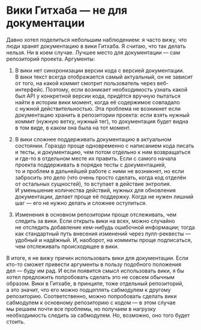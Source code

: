 # Вики Гитхаба — не для документации

Давно хотел поделиться небольшим наблюдением: я часто вижу, что люди хранят документацию в вики Гитхаба. Я считаю, что так делать нельзя. Ни в коем случае. Лучшее место для документации — сам репозиторий проекта. Аргументы:

1. В вики нет синхронизации версии кода с версией документации. В вики текст всегда отображается самый актуальный, он не зависит от того, на какой коммит смотрит пользователь через веб-интерфейс. Поэтому, если возникает необходимость узнать какой был API у конкретной версии кода, придётся вручную пытаться найти в истории вики момент, когда её содержимое совпадало с нужной действительностью. Эта проблема не возникнет если документацию хранить в репозитории проекта: если взять нужный коммит (нужную ветку, нужный тег), то документация будет видна в том виде, в каком она была на тот момент.

2. В вики сложнее поддерживать документацию в актуальном состоянии. Гораздо проще одновременно с написанием кода писать и тесты, и документацию, чем потом отдельно к ним возвращаться и где-то в отдельном месте их править. Если с самого начала проекта поддерживать в порядке тесты с документацией, то и проблем в дальнейшей работе с ними не возникнет, но если забросить это дело (что очень просто сделать, когда код отделён от остальных сущностей), то вступает в действие энтропия. И уменьшение количества действий, нужных для обновления документации, делает проще её поддержку. Когда не нужен лишний шаг — его не нужно делать и сложнее оступиться.

3. Изменения в основном репозитории проще отслеживать, чем следить за вики. Если открыть вики на всех, можно случайно не отследить добавление кем-нибудь ошибочной информации; тогда как стандартный путь внесения изменений через пулл-реквесты — удобный и надёжный. И, наоборот, на коммиты проще подписаться, чем отслеживать происходящее в вики.

В итоге, я не вижу причин использовать вики для документации. Если кто-то сможет привести аргументы в пользу подобного положения дел — буду им рад. И если появится смысл использовать вики, я бы хотел предложить попробовать сделать это не совсем обычным образом. Вики в Гитхабе, в принципе, тоже отдельный репозиторий, а это значит, что его можно подцеплять сабмодулем к другому репозиторию. Соответственно, можно попробовать сделать вики сабмодулем к основному репозиторию с кодом — в этом случае мы решаем почти все проблемы, но получаем в нагрузку необходимость следить за сабмодулем. Но, возможно, оно того будет стоить.